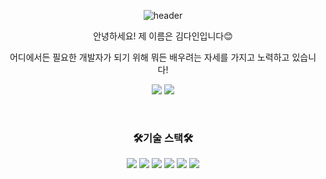 <div align='center'>
  
![header](https://capsule-render.vercel.app/api?type=transparent&color=auto&height=300&section=header&text=🙌%20Welcome%20🙌&desc=Dain's%20Github&descSize=45&descAlign=70&descAlignY=75&fontSize=90&animation=fadeIn&fontColor=A9A9F5)


  안녕하세요! 제 이름은 김다인입니다😊   
  
  어디에서든 필요한 개발자가 되기 위해 뭐든 배우려는 자세를 가지고 노력하고 있습니다! 
  
<a href="https://velog.io/@ekdls1218"><img src="https://img.shields.io/badge/Blog-20C997?style=flat-square&logo=Velog&logoColor=white"/></a>
<a href="mailto:https://mail.google.com/"><img src="https://img.shields.io/badge/y01028167866@gmail.com-EA4335?style=flat-square&logo=Gmail&logoColor=white"/></a>

<br/>
  
### 🛠️기술 스택🛠️
<img src="https://img.shields.io/badge/React-61DAFB?style=flat-square&logo=React&logoColor=white"/>
<img src="https://img.shields.io/badge/HTML-E34F26?style=flat-square&logo=HTML&logoColor=white"/>
<img src="https://img.shields.io/badge/CSS-1572B6?style=flat-square&logo=CSS3&logoColor=white"/>
<img src="https://img.shields.io/badge/JavaScript-F7DF1E?style=flat-square&logo=JavaScript&logoColor=white"/>
<img src="https://img.shields.io/badge/Python-3776AB?style=flat-square&logo=Python&logoColor=white"/>
<img src="https://img.shields.io/badge/MySQL-4479A1?style=flat-square&logo=MySQL&logoColor=white"/>
  
  </div>
